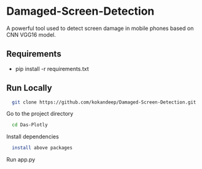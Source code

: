# Damaged-Screen-Detection


A powerful tool used to detect screen damage in mobile phones based on CNN VGG16 model.

## Requirements

 - pip install -r requirements.txt

## Run Locally

```bash
  git clone https://github.com/kokandeep/Damaged-Screen-Detection.git
```

Go to the project directory

```bash
  cd Das-Plotly
```

Install dependencies

```bash
  install above packages
```

Run app.py
